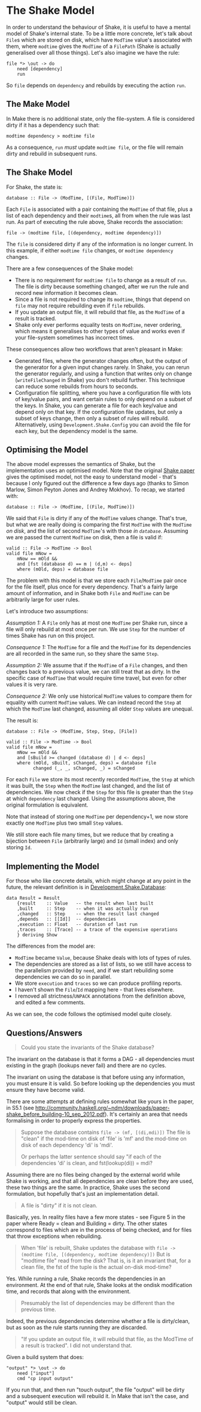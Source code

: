 # The Shake Model

In order to understand the behaviour of Shake, it is useful to have a mental model of Shake's internal state. To be a little more concrete, let's talk about `File`s which are stored on disk, which have `ModTime` value's associated with them, where `modtime` gives the `ModTime` of a `FilePath` (Shake is actually generalised over all those things). Let's also imagine we have the rule:

    file *> \out -> do
        need [dependency]
        run

So `file` depends on `dependency` and rebuilds by executing the action `run`.

## The Make Model

In Make there is no additional state, only the file-system. A file is considered dirty if it has a dependency such that:

    modtime dependency > modtime file

As a consequence, `run` _must_ update `modtime file`, or the file will remain dirty and rebuild in subsequent runs.

## The Shake Model

For Shake, the state is:

    database :: File -> (ModTime, [(File, ModTime)])

Each `File` is associated with a pair containing the `ModTime` of that file, plus a list of each dependency and their `modtime`s, all from when the rule was last run. As part of executing the rule above, Shake records the association:

    file -> (modtime file, [(dependency, modtime dependency)])

The `file` is considered dirty if any of the information is no longer current. In this example, if either `modtime file` changes, or `modtime dependency` changes.

There are a few consequences of the Shake model:

* There is no requirement for `modtime file` to change as a result of `run`. The file is dirty because something changed, after we run the rule and record new information it becomes clean.
* Since a file is not required to change its `modtime`, things that depend on `file` may not require rebuilding even if `file` rebuilds.
* If you update an output file, it will rebuild that file, as the `ModTime` of a result is tracked.
* Shake only ever performs equality tests on `ModTime`, never ordering, which means it generalises to other types of value and works even if your file-system sometimes has incorrect times.

These consequences allow two workflows that aren't pleasant in Make:

* Generated files, where the generator changes often, but the output of the generator for a given input changes rarely. In Shake, you can rerun the generator regularly, and using a function that writes only on change (`writeFileChanged` in Shake) you don't rebuild further. This technique can reduce some rebuilds from hours to seconds.
* Configuration file splitting, where you have a configuration file with lots of key/value pairs, and want certain rules to only depend on a subset of the keys. In Shake, you can generate a file for each key/value and depend only on that key. If the configuration file updates, but only a subset of keys change, then only a subset of rules will rebuild. Alternatively, using `Development.Shake.Config` you can avoid the file for each key, but the dependency model is the same.

## Optimising the Model

The above model expresses the semantics of Shake, but the implementation uses an optimised model. Note that the original [Shake paper](http://community.haskell.org/~ndm/downloads/paper-shake_before_building-10_sep_2012.pdf) gives the optimised model, not the easy to understand model - that's because I only figured out the difference a few days ago (thanks to Simon Marlow, Simon Peyton Jones and Andrey Mokhov). To recap, we started with:

    database :: File -> (ModTime, [(File, ModTime)])

We said that `File` is dirty if any of the `ModTime` values change. That's true, but what we are really doing is comparing the first `ModTime` with the `ModTime` _on disk_, and the list of second `ModTime`'s with those _in `database`_. Assuming we are passed the current `ModTime` on disk, then a file is valid if:

    valid :: File -> ModTime -> Bool
    valid file mNow =
        mNow == mOld &&
        and [fst (database d) == m | (d,m) <- deps]
        where (mOld, deps) = database file

The problem with this model is that we store each `File`/`ModTime` pair once for the file itself, plus once for every dependency. That's a fairly large amount of information, and in Shake both `File` and `ModTime` can be arbitrarily large for user rules.

Let's introduce two assumptions:

_Assumption 1:_ A `File` only has at most one `ModTime` per Shake run, since a file will only rebuild at most once per run. We use `Step` for the number of times Shake has run on this project.

_Consequence 1:_ The `ModTime` for a file and the `ModTime` for its dependencies are all recorded in the same run, so they share the same `Step`.

_Assumption 2:_ We assume that if the `ModTime` of a `File` changes, and then changes back to a previous value, we can still treat that as dirty. In the specific case of `ModTime` that would require time travel, but even for other values it is very rare.

_Consequence 2:_ We only use historical `ModTime` values to compare them for equality with current `ModTime` values. We can instead record the `Step` at which the `ModTime` last changed, assuming all older `Step` values are unequal.

The result is:

    database :: File -> (ModTime, Step, Step, [File])

    valid :: File -> ModTime -> Bool
    valid file mNow =
        mNow == mOld &&
        and [sBuild >= changed (database d) | d <- deps]
        where (mOld, sBuilt, sChanged, deps) = database file
              changed (_, _, sChanged, _) = sChanged

For each `File` we store its most recently recorded `ModTime`, the `Step` at which it was built, the `Step` when the `ModTime` last changed, and the list of dependencies. We now check if the `Step` for this file is greater than the `Step` at which `dependency` last changed. Using the assumptions above, the original formulation is equivalent.

Note that instead of storing one `ModTime` per dependency+1, we now store exactly one `ModTime` plus two small `Step` values.

We still store each file many times, but we reduce that by creating a bijection between `File` (arbitrarily large) and `Id` (small index) and only storing `Id`.

## Implementing the Model

For those who like concrete details, which might change at any point in the future, the relevant definition is in [Development.Shake.Database](https://github.com/ndmitchell/shake/blob/master/Development/Shake/Database.hs#L107):

    data Result = Result
        {result    :: Value   -- the result when last built
        ,built     :: Step    -- when it was actually run
        ,changed   :: Step    -- when the result last changed
        ,depends   :: [[Id]]  -- dependencies
        ,execution :: Float   -- duration of last run
        ,traces    :: [Trace] -- a trace of the expensive operations
        } deriving Show

The differences from the model are:

* `ModTime` became `Value`, because Shake deals with lots of types of rules.
* The dependencies are stored as a list of lists, so we still have access to the parallelism provided by `need`, and if we start rebuilding some dependencies we can do so in parallel.
* We store `execution` and `traces` so we can produce profiling reports.
* I haven't shown the `File`/`Id` mapping here - that lives elsewhere.
* I removed all strictness/`UNPACK` annotations from the definition above, and edited a few comments.

As we can see, the code follows the optimised model quite closely.

## Questions/Answers

> Could you state the invariants of the Shake database?

The invariant on the database is that it forms a DAG - all
dependencies must existing in the graph (lookups never fail) and there
are no cycles.

The invariant on using the database is that before using any
information, you must ensure it is valid. So before looking up the
dependencies you must ensure they have become valid.

There are some attempts at defining rules somewhat like yours in the
paper, in S5.1 (see
http://community.haskell.org/~ndm/downloads/paper-shake_before_building-10_sep_2012.pdf).
It's certainly an area that needs formalising in order to properly
express the properties.

>  Suppose the database contains `file -> (mf, [(di,mdi)])`
>  The file is "clean" if the mod-time on disk of 'file' is 'mf'
>  and the mod-time on disk of each dependency 'di' is 'mdi'.
>
>  Or perhaps the latter sentence should say "if each of the
>  dependencies 'di' is clean, and fst(lookup(di)) = mdi?

Assuming there are no files being changed by the external world while
Shake is working, and that all dependencies are clean before they are
used, these two things are the same. In practice, Shake uses the
second formulation, but hopefully that's just an implementation
detail.

>  A file is "dirty" if it is not clean.

Basically, yes. In reality files have a few more states - see Figure 5
in the paper where Ready = clean and Building = dirty. The other
states correspond to files which are in the process of being checked,
and for files that throw exceptions when rebuilding.

> When 'file' is rebuilt, Shake updates the database with
> `file -> (modtime file, [(dependency, modtime dependency)])`
> But is "modtime file" read from the disk?  That is, is it an
> invariant that, for a clean file, the fst of the tuple is the
> actual on-disk mod-time?

Yes. While running a rule, Shake records the dependencies in an
environment. At the end of that rule, Shake looks at the ondisk
modification time, and records that along with the environment.

> Presumably the list of dependencies may be different than
>  the previous time.

Indeed, the previous dependencies determine whether a file is
dirty/clean, but as soon as the rule starts running they are
discarded.

> "If you update an output file, it will rebuild that file,
>   as the ModTime of a result is tracked".  I did not understand that.

Given a build system that does:

    "output" *> \out -> do
        need ["input"]
        cmd "cp input output"

If you run that, and then run "touch output", the file "output" will
be dirty and a subsequent execution will rebuild it. In Make that
isn't the case, and "output" would still be clean.
